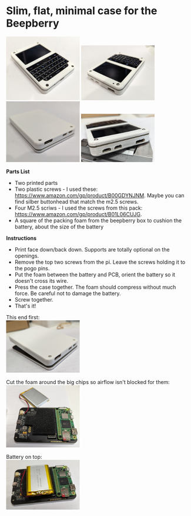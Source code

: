 # Slim, flat, minimal case for the Beepberry
<img src=images/01.jpg width=200> <img src=images/02.jpg width=200>  
<img src=images/03.jpg width=200> <img src=images/04.jpg width=200>  
  
**Parts List**
* Two printed parts
* Two plastic screws - I used these: https://www.amazon.com/gp/product/B00GDYNJNM.  Maybe you can find silber buttonhead that match the m2.5 screws.
* Four M2.5 scriws - I used the screws from this pack: https://www.amazon.com/gp/product/B01L06CUJG.
* A square of the packing foam from the beepberry box to cushion the battery, about the size of the battery

**Instructions**
* Print face down/back down. Supports are totally optional on the openings.
* Remove the top two screws from the pi.  Leave the screws holding it to the pogo pins.
* Put the foam between the battery and PCB, orient the battery so it doesn't cross its wire.
* Press the case together.  The foam should compress without much force.  Be careful not to damage the battery.
* Screw together.
* That's it!
  
This end first:  
<img src=images/05.jpg width=200>  
  
Cut the foam around the big chips so airflow isn't blocked for them:  
<img src=images/06.jpg width=200>  
  
Battery on top:  
<img src=images/07.jpg width=200>  
